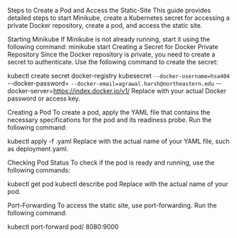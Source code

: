Steps to Create a Pod and Access the Static-Site
This guide provides detailed steps to start Minikube, create a Kubernetes secret for accessing a private Docker repository, create a pod, and access the static site.

Starting Minikube
If Minikube is not already running, start it using the following command: minikube start
Creating a Secret for Docker Private Repository
Since the Docker repository is private, you need to create a secret to authenticate. Use the following command to create the secret:


kubectl create secret docker-registry kubesecret `
  --docker-username=hsa404 `
  --docker-password=<your-docker-password-or-access-key> `
  --docker-email=agrawal.harsh@northeastern.edu `
  --docker-server=https://index.docker.io/v1/
Replace <your-docker-password-or-access-key> with your actual Docker password or access key.

Creating a Pod
To create a pod, apply the YAML file that contains the necessary specifications for the pod and its readiness probe. Run the following command:


kubectl apply -f <your-yaml-file-name>.yaml
Replace <your-yaml-file-name> with the actual name of your YAML file, such as deployment.yaml.

Checking Pod Status
To check if the pod is ready and running, use the following commands:


kubectl get pod <pod-name>
kubectl describe pod <pod-name>
Replace <pod-name> with the actual name of your pod.

Port-Forwarding
To access the static site, use port-forwarding. Run the following command:


kubectl port-forward pod/<pod-name> 8080:9000
